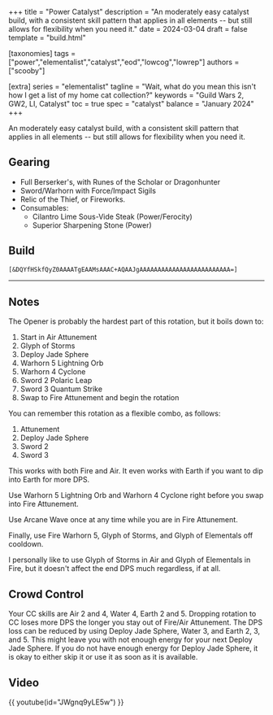 +++
title = "Power Catalyst"
description = "An moderately easy catalyst build, with a consistent skill pattern that applies in all elements -- but still allows for flexibility when you need it."
date = 2024-03-04
draft = false
template = "build.html"


[taxonomies]
tags = ["power","elementalist","catalyst","eod","lowcog","lowrep"]
authors = ["scooby"]

[extra]
series = "elementalist"
tagline = "Wait, what do you mean this isn't how I get a list of my home cat collection?"
keywords = "Guild Wars 2, GW2, LI, Catalyst"
toc = true
spec = "catalyst"
balance = "January 2024"
+++

An moderately easy catalyst build, with a consistent skill pattern that applies in all elements -- but still allows for flexibility when you need it.

## Gearing

- Full Berserker's, with Runes of the Scholar or Dragonhunter
- Sword/Warhorn with Force/Impact Sigils
- Relic of the Thief, or Fireworks.
- Consumables:
  - Cilantro Lime Sous-Vide Steak (Power/Ferocity)
  - Superior Sharpening Stone (Power)

## Build

`[&DQYfHSkfQyZ0AAAATgEAAMsAAAC+AQAAJgAAAAAAAAAAAAAAAAAAAAAAAAA=]`

---

<div data-armory-embed='skills' data-armory-ids='5503,5638,5542,5734,5666'></div><div data-armory-embed='specializations' data-armory-ids='31,41,67' data-armory-31-traits='296,334,1510' data-armory-41-traits='232,1502,226' data-armory-67-traits='2252,2247,2241'></div>

## Notes

The Opener is probably the hardest part of this rotation, but it boils down to:

1. Start in <span data-aw2-key="F1" data-aw2-skill="5494"/> Air Attunement
1. <span data-aw2-key="9" data-aw2-skill="5734"/> Glyph of Storms
1. <span data-aw2-key="F5" data-aw2-skill="62940"/> Deploy Jade Sphere
1. <span data-aw2-key="5" data-aw2-skill="30795"/> Warhorn 5 Lightning Orb
1. <span data-aw2-key="4" data-aw2-skill="30008"/> Warhorn 4 Cyclone
1. <span data-aw2-key="2" data-aw2-skill="44998"/> Sword 2 Polaric Leap
1. <span data-aw2-key="3" data-aw2-skill="43803"/> Sword 3 Quantum Strike
1. Swap to <span data-aw2-key="F1" data-aw2-skill="5492"/> Fire Attunement and begin the rotation

You can remember this rotation as a flexible combo, as follows:

1. Attunement
1. Deploy Jade Sphere
1. Sword 2
1. Sword 3

This works with both Fire and Air. It even works with Earth if you want to dip into Earth for more DPS.

Use <span data-aw2-key="5" data-aw2-skill="30795"/> Warhorn 5 Lightning Orb and <span data-aw2-key="4" data-aw2-skill="30008"/> Warhorn 4 Cyclone
right before you swap into Fire Attunement.

Use <span data-aw2-key="7" data-aw2-skill="5638"/> Arcane Wave once at any time while you are in Fire Attunement.

Finally, use
<span data-aw2-key="5" data-aw2-skill="29533"/> Fire Warhorn 5,
<span data-aw2-key="9" data-aw2-skill="5734"/> Glyph of Storms, and 
<span data-aw2-key="0" data-aw2-skill="5666"/> Glyph of Elementals off cooldown.

I personally like to use
<span data-aw2-key="9" data-aw2-skill="5734"/> Glyph of Storms in Air and
<span data-aw2-key="0" data-aw2-skill="5666"/> Glyph of Elementals in Fire, but it doesn't affect the end DPS much regardless, if at all.

## Crowd Control

Your CC skills are Air 2 and 4, Water 4, Earth 2 and 5. Dropping rotation to CC loses more DPS the longer you stay out of Fire/Air Attunement. The DPS loss can be reduced by using Deploy Jade Sphere, Water 3, and Earth 2, 3, and 5. This might leave you with not enough energy for your next Deploy Jade Sphere. If you do not have enough energy for Deploy Jade Sphere, it is okay to either skip it or use it as soon as it is available.

## Video

{{ youtube(id="JWgnq9yLE5w") }}

